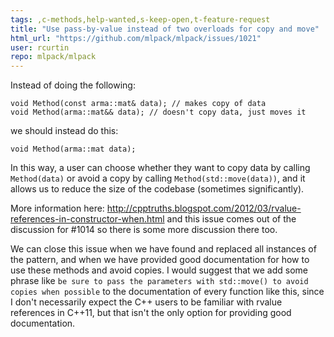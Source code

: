 ```yaml
---
tags: ,c-methods,help-wanted,s-keep-open,t-feature-request
title: "Use pass-by-value instead of two overloads for copy and move"
html_url: "https://github.com/mlpack/mlpack/issues/1021"
user: rcurtin
repo: mlpack/mlpack
---
```


Instead of doing the following:

```
void Method(const arma::mat& data); // makes copy of data
void Method(arma::mat&& data); // doesn't copy data, just moves it
```

we should instead do this:

```
void Method(arma::mat data);
```

In this way, a user can choose whether they want to copy data by calling `Method(data)` or avoid a copy by calling `Method(std::move(data))`, and it allows us to reduce the size of the codebase (sometimes significantly).

More information here:
http://cpptruths.blogspot.com/2012/03/rvalue-references-in-constructor-when.html
and this issue comes out of the discussion for #1014 so there is some more discussion there too.

We can close this issue when we have found and replaced all instances of the pattern, and when we have provided good documentation for how to use these methods and avoid copies.  I would suggest that we add some phrase like `be sure to pass the parameters with std::move() to avoid copies when possible` to the documentation of every function like this, since I don't necessarily expect the C++ users to be familiar with rvalue references in C++11, but that isn't the only option for providing good documentation.